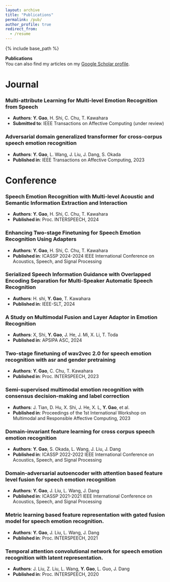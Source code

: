 ```yaml
---
layout: archive
title: "Publications"
permalink: /pub/
author_profile: true
redirect_from:
  - /resume
---
```


{% include base_path %}

**Publications**  
You can also find my articles on my [Google Scholar profile](https://scholar.google.com/citations?user=aHwAO4YAAAAJ&hl=zh-CN&oi=sra).

Journal
======
### Multi-attribute Learning for Multi-level Emotion Recognition from Speech
- **Authors**: **Y. Gao**, H. Shi, C. Chu, T. Kawahara
- **Submitted to**: IEEE Transactions on Affective Computing (under review)
 
### Adversarial domain generalized transformer for cross-corpus speech emotion recognition
- **Authors**: **Y. Gao**, L. Wang, J. Liu, J. Dang, S. Okada
- **Published in**: IEEE Transactions on Affective Computing, 2023

Conference
======
### Speech Emotion Recognition with Multi-level Acoustic and Semantic Information Extraction and Interaction
- **Authors**: **Y. Gao**, H. Shi, C. Chu, T. Kawahara
- **Published in**: Proc. INTERSPEECH, 2024 

### Enhancing Two-stage Finetuning for Speech Emotion Recognition Using Adapters
- **Authors**: **Y. Gao**, H. Shi, C. Chu, T. Kawahara
- **Published in**: ICASSP 2024-2024 IEEE International Conference on Acoustics, Speech, and Signal Processing

### Serialized Speech Information Guidance with Overlapped Encoding Separation for Multi-Speaker Automatic Speech Recognition
- **Authors**: H. shi, **Y. Gao**, T. Kawahara
- **Published in**: IEEE-SLT, 2024

### A Study on Multimodal Fusion and Layer Adaptor in Emotion Recognition
- **Authors**: X, Shi, **Y. Gao**, J. He, J. Mi, X. Li, T. Toda
- **Published in**: APSIPA ASC, 2024
  
### Two-stage finetuning of wav2vec 2.0 for speech emotion recognition with asr and gender pretraining
- **Authors**: **Y. Gao**, C. Chu, T. Kawahara
- **Published in**: Proc. INTERSPEECH, 2023

### Semi-supervised multimodal emotion recognition with consensus decision-making and label correction
- **Authors**: J. Tian, D. Hu, X. Shi, J. He, X. L, **Y. Gao**, et al.
- **Published in**: Proceedings of the 1st International Workshop on Multimodal and Responsible Affective Computing, 2023

### Domain-invariant feature learning for cross corpus speech emotion recognition
- **Authors**: **Y. Gao**, S. Okada, L. Wang, J. Liu, J. Dang
- **Published in**: ICASSP 2022-2022 IEEE International Conference on Acoustics, Speech, and Signal Processing

### Domain-adversarial autoencoder with attention based feature level fusion for speech emotion recognition
- **Authors**: **Y. Gao**, J. Liu, L. Wang, J. Dang
- **Published in**: ICASSP 2021-2021 IEEE International Conference on Acoustics, Speech, and Signal Processing

### Metric learning based feature representation with gated fusion model for speech emotion recognition.
- **Authors**: **Y. Gao**, J. Liu, L. Wang, J. Dang
- **Published in**: Proc. INTERSPEECH, 2021

### Temporal attention convolutional network for speech emotion recognition with latent representation.
- **Authors**: J. Liu, Z. Liu, L. Wang, **Y. Gao**, L. Guo, J. Dang
- **Published in**: Proc. INTERSPEECH, 2020


  
